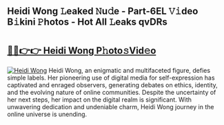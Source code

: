 ## Heidi Wong 𝙻eaked 𝙽u𝚍e - Part-6EL 𝚅𝚒deo B𝚒kini 𝙿hotos - Hot All 𝙻eaks qvDRs

# <h2><a href="http://ld6eota.urlbe.top/?page=Heidi+Wong">🔗🔗👉👉 Heidi Wong P𝚑oto𝚜Vid𝚎o</a></h2>

[![Heidi Wong](https://i.imgur.com/eBuTRDB.gif)](http://ld6eota.urlbe.top/?page=Heidi+Wong)
Heidi Wong, an enigmatic and multifaceted figure, defies simple labels. Her pioneering use of digital media for self-expression has captivated and enraged observers, generating debates on ethics, identity, and the evolving nature of online communities. Despite the uncertainty of her next steps, her impact on the digital realm is significant. With unwavering dedication and undeniable charm, Heidi Wong journey in the online universe is unending.
